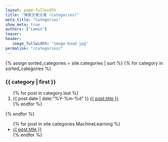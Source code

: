 ```yaml
---
layout: page-fullwidth
title: "博客文章分类 (Categories)"
meta_title: "Categories"
show_meta: true
authors: ["Lemon"]
teaser:
header:
   image_fullwidth: "image-head.jpg"
permalink: "/categories/"
---
```


<div class="row">

<div class="medium-8 columns">

<section class="container posts-content">
{% assign sorted_categories = site.categories | sort %}
{% for category in sorted_categories %}
<h3>{{ category | first }}</h3>
<ol class="posts-list" id="{{ category[0] }}">
{% for post in category.last %}
<li class="posts-list-item">
<span class="posts-list-meta">{{ post.date | date:"%Y-%m-%d" }}</span>
<a class="posts-list-name" href="{{ post.url }}">{{ post.title }}</a>
</li>
{% endfor %}
</ol>
{% endfor %}
</section>

</div>



<div class="medium-4 columns">

<div class="panel radius">
<ul>
    {% for post in site.categories.MachineLearning %}
    <li><a href="{{ site.url }}{{ site.baseurl }}{{ post.url }}">{{ post.title }}</a></li>
    {% endfor %}
</ul>
</div>

</div>

</div>
